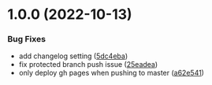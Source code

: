 # 1.0.0 (2022-10-13)


### Bug Fixes

* add changelog setting ([5dc4eba](https://github.com/Tony-Feng/tony-feng.github.io/commit/5dc4eba6f90e804414545188810b13a18d25379c))
* fix protected branch push issue ([25eadea](https://github.com/Tony-Feng/tony-feng.github.io/commit/25eadeaf1522060f2d9ccc503364242544fad50b))
* only deploy gh pages when pushing to master ([a62e541](https://github.com/Tony-Feng/tony-feng.github.io/commit/a62e541c548c30d33c7ddbefa98fdf4de8c7c897))
